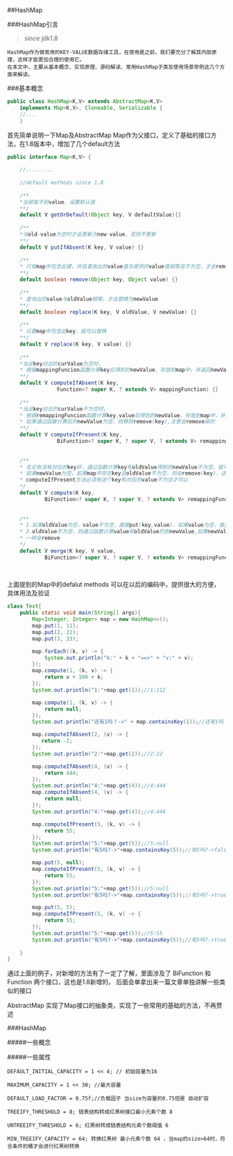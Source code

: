 ##HashMap

###HashMap引言
> since jdk1.8


    HashMap作为做常用的KEY-VALUE数据存储工具，在使用是之前，我们要充分了解其内部原理，这样才能更加合理的使用它。
    在本文中，主要从基本概念、实现原理、源码解读、常用HashMap子类及使用场景举例这几个方面来解读。


###基本概念
```java
public class HashMap<K,V> extends AbstractMap<K,V>
    implements Map<K,V>, Cloneable, Serializable {
    //...
    }
```
首先简单说明一下Map及AbstractMap
Map作为父接口，定义了基础的接口方法，在1.8版本中，增加了几个default方法
```java
public interface Map<K,V> {
    
    //.........
    
    //default methods since 1.8
    
    /**
    *当获取不到value，设置默认值  
    **/
    default V getOrDefault(Object key, V defaultValue){}
    
    /**
    *当old-value为空时才会更新为new-value，否则不更新 
    **/
    default V putIfAbsent(K key, V value) {}
    
    /**
    * 只有map中包含此键，并且查询出的value值与提供的value值相等且不为空，才会remove返回true
    **/
    default boolean remove(Object key, Object value) {}
    
    /**
    * 查询出的value与oldValue相等，才去替换为newValue
    **/
    default boolean replace(K key, V oldValue, V newValue) {}
    
    /**
    * 只要map中包含此key，就可以替换
    **/
    default V replace(K key, V value) {}
    
    /**
    *当此key对应的curValue为空时，
    * 根据mappingFuncion函数计算key后得到的newValue，存放到map中，并返回newValue（不能为空）
    **/
    default V computeIfAbsent(K key,
                Function<? super K, ? extends V> mappingFunction) {}
                
    /**
    *当此key对应的curValue不为空时，
    * 根据remappingFuncion函数计算key,value后得到的newValue，存放到map中，并返回newValue（不能为空）
    * 如果通过函数计算后的newValue为空，则移除remove(key),注意会remove掉的
    **/            
    default V computeIfPresent(K key,
                BiFunction<? super K, ? super V, ? extends V> remappingFunction) {}
                
    
    /**
    * 无论有没有对应的key好，通过函数计算key和oldValue得到的newValue不为空，就可以put(key,newValue)
    * 如果newValue为空，如果map中存在key且oldValue不为空，则会remove(key)，这个也是会remove的哦
    * computeIfPresent方法必须有这个key和对应的value不为空才可以
    */
    default V compute(K key,
            BiFunction<? super K, ? super V, ? extends V> remappingFunction) {}
    
            
    /**
    * 1.如果oldValue为空，value不为空，直接put(key,value)，如果value为空，直接remove(key)
    * 2.oldValue不为空，则通过函数计算value和oldValue的到newValue,如果newValue不为空直接put(key,newValue),如果newValue为空，remove(key)
    * 一样会remove
    */
    default V merge(K key, V value,
            BiFunction<? super V, ? super V, ? extends V> remappingFunction) {}
            
            

```
上面提到的Map中的defalut methods 可以在以后的编码中，提供很大的方便，具体用法及验证
```java
class Text{
    public static void main(String[] args){
        Map<Integer, Integer> map = new HashMap<>();
        map.put(1, 11);
        map.put(2, 22);
        map.put(3, 33);

        map.forEach((k, v) -> {
            System.out.println("k:" + k + "==>" + "v:" + v);
        });
        map.compute(1, (k, v) -> {
            return v + 100 + k;
        });
        System.out.println("1:"+map.get(1));//1:112

        map.compute(1, (k, v) -> {
            return null;
        });
        System.out.println("还有1吗？->" + map.containsKey(1));//还有1吗？->false 被remove了

        map.computeIfAbsent(2, (v) -> {
           return -2;
        });
        System.out.println("2:"+map.get(2));//2:22

        map.computeIfAbsent(4, (v) -> {
            return 444;
        });
        System.out.println("4:"+map.get(4));//4:444
        map.computeIfAbsent(4, (v) -> {
            return null;
        });
        System.out.println("4:"+map.get(4));//4:444

        map.computeIfPresent(5, (k, v) -> {
            return 55;
        });
        System.out.println("5:"+map.get(5));//5:null
        System.out.println("有5吗?->"+map.containsKey(5));//有5吗?->false

        map.put(5, null);
        map.computeIfPresent(5, (k, v) -> {
            return 55;
        });
        System.out.println("5:"+map.get(5));//5:null
        System.out.println("有5吗?->"+map.containsKey(5));//有5吗?->true

        map.put(5, 5);
        map.computeIfPresent(5, (k, v) -> {
            return 55;
        });
        System.out.println("5:"+map.get(5));//5:55
        System.out.println("有5吗?->"+map.containsKey(5));//有5吗?->true
        
    }    
}
```

通过上面的例子，对新增的方法有了一定了了解，里面涉及了 BiFunction 和Function 两个接口，这也是1.8新增的，
后面会单拿出来一篇文章单独讲解一些类似的接口

AbstractMap 实现了Map接口的抽象类，实现了一些常用的基础的方法，不再赘述


###HashMap

#####一些概念


#####一些属性

    DEFAULT_INITIAL_CAPACITY = 1 << 4; // 初始容量为16

    MAXIMUM_CAPACITY = 1 << 30; //最大容量

    DEFAULT_LOAD_FACTOR = 0.75f;//负载因子 当size为容量的0.75倍是 自动扩容

    TREEIFY_THRESHOLD = 8; 链表结构转成红黑树接口最小元素个数 8 

    UNTREEIFY_THRESHOLD = 6; 红黑树转成链表结构元素个数阈值 6

    MIN_TREEIFY_CAPACITY = 64; 转换红黑树 最小元素个数 64 ，当map的size>64时，符合条件的桶才会进行红黑树转换




    